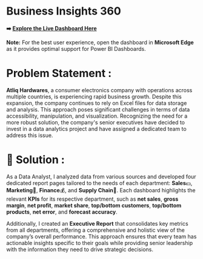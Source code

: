 # Business Insights 360

**➡️ [Explore the Live Dashboard Here](https://app.powerbi.com/view?r=eyJrIjoiNzgwNWIyM2MtM2I0My00OTNlLWI3MmUtZjFlZjQ3NmEzOWZhIiwidCI6ImM2ZTU0OWIzLTVmNDUtNDAzMi1hYWU5LWQ0MjQ0ZGM1YjJjNCJ9)**

**Note:** For the best user experience, open the dashboard in **Microsoft Edge** as it provides optimal support for Power BI Dashboards.


# **Problem Statement :**  

**Atliq Hardwares**, a consumer electronics company with operations across multiple countries, is experiencing rapid business growth. Despite this expansion, the company continues to rely on Excel files for data storage and analysis. This approach poses significant challenges in terms of data accessibility, manipulation, and visualization. Recognizing the need for a more robust solution, the company's senior executives have decided to invest in a data analytics project and have assigned a dedicated team to address this issue.

# **🌟 Solution :**  

As a Data Analyst, I analyzed data from various sources and developed four dedicated report pages tailored to the needs of each department: **Sales**💵, **Marketing**📣, **Finance**💰, and **Supply Chain**🚚. Each dashboard highlights the relevant **KPIs** for its respective department, such as **net sales**, **gross margin**, **net profit**, **market share**, **top/bottom customers**, **top/bottom products**, **net error**, and **forecast accuracy**.  

Additionally, I created an **Executive Report** that consolidates key metrics from all departments, offering a comprehensive and holistic view of the company’s overall performance. This approach ensures that every team has actionable insights specific to their goals while providing senior leadership with the information they need to drive strategic decisions.
